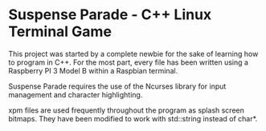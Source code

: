 # Suspense Parade - C++ Linux Terminal Game

This project was started by a complete newbie for the sake of learning how to program in C++.  For the most part,  every file has been written using a Raspberry PI 3 Model B within a Raspbian terminal.

Suspense Parade requires the use of the Ncurses library for input management and character highlighting.  

xpm files are used frequently throughout the program as splash screen bitmaps.  They have been modified to work with std::string instead of char\*. 
